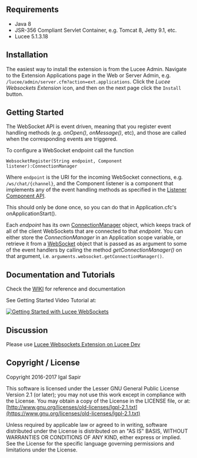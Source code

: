 ## Requirements

* Java 8
* JSR-356 Compliant Servlet Container, e.g. Tomcat 8, Jetty 9.1, etc.
* Lucee 5.1.3.18

## Installation 

The easiest way to install the extension is from the Lucee Admin.  Navigate to the Extension Applications page in the Web or Server Admin, e.g. `/lucee/admin/server.cfm?action=ext.applications`.  Click the *Lucee Websockets Extension* icon, and then on the next page click the `Install` button.

## Getting Started

The WebSocket API is event driven, meaning that you register event handling methods (e.g. _onOpen()_, _onMessage()_, etc), and those are called when the corresponding events are triggered.

To configure a WebSocket endpoint call the function 

    WebsocketRegister(String endpoint, Component listener):ConnectionManager
    
Where `endpoint` is the URI for the incoming WebSocket connections, e.g. `/ws/chat/{channel}`, and the Component listener is a component that implements any of the event handling methods as specified in the [Listener Component API](../../wiki/Listener-Component-API).
    
This should only be done once, so you can do that in Application.cfc's onApplicationStart().

Each _endpoint_ has its own [ConnectionManager](../../wiki/ConnectionManager-API) object, which keeps track of all of the client WebSockets that are connected to that _endpoint_.  You can either store the _ConnectionManager_ in an Application scope variable, or retrieve it from a [WebSocket](wiki/WebSocket-API) object that is passed as as argument to some of the event handlers by calling the method _getConnectionManager()_ on that argument, i.e. `arguments.websocket.getConnectionManager()`.

## Documentation and Tutorials

Check the [WIKI](../../wiki) for reference and documentation

See Getting Started Video Tutorial at:

[![Getting Started with Lucee WebSockets](http://img.youtube.com/vi/r2s2kGQVZqg/0.jpg)](http://www.youtube.com/watch?v=r2s2kGQVZqg "Lucee WebSockets - Getting Started")


## Discussion

Please use [Lucee Websockets Extension on Lucee Dev](https://dev.lucee.org/t/lucee-websockets-extension/2067)

## Copyright / License

Copyright 2016-2017 Igal Sapir

This software is licensed under the Lesser GNU General Public License Version 2.1 (or later); you may not use this work except in compliance with the License. You may obtain a copy of the License in the LICENSE file, or at:
[http://www.gnu.org/licenses/old-licenses/lgpl-2.1.txt](https://www.gnu.org/licenses/old-licenses/lgpl-2.1.txt)

Unless required by applicable law or agreed to in writing, software distributed under the License is distributed on an "AS IS" BASIS, WITHOUT WARRANTIES OR CONDITIONS OF ANY KIND, either express or implied. See the License for the specific language governing permissions and limitations under the License.

